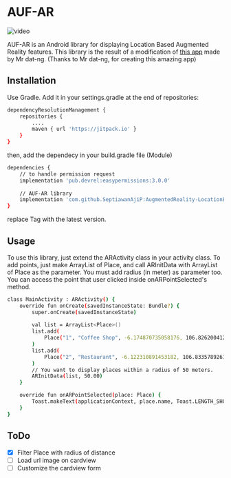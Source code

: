 # AUF-AR
![video](https://raw.githubusercontent.com/SeptiawanAjiP/AugmentedReality-LocationBased/master/video-demo.gif)

AUF-AR is an Android library for displaying Location Based Augmented Reality features. This library is the result of a modification of [this app](https://github.com/dat-ng/ar-location-based-android) made by Mr dat-ng. (Thanks to Mr dat-ng, for creating this amazing app)

## Installation

Use Gradle. Add it in your settings.gradle at the end of repositories:

```bash
dependencyResolutionManagement {
    repositories {
        ....
        maven { url 'https://jitpack.io' }
    }
}
```
then, add the dependecy in your build.gradle file (Module)
```bash
dependencies {
    // to handle permission request
    implementation 'pub.devrel:easypermissions:3.0.0'
    
    // AUF-AR library
    implementation 'com.github.SeptiawanAjiP:AugmentedReality-LocationBased:Tag'
}
```
replace Tag with the latest version.

## Usage

To use this library, just extend the ARActivity class in your activity class. To add points, just make ArrayList of Place, and call ARInitData with ArrayList of Place as the parameter. You must add radius (in meter) as parameter too. You can access the point that user clicked inside onARPointSelected's method.

```bash
class MainActivity : ARActivity() {
    override fun onCreate(savedInstanceState: Bundle?) {
        super.onCreate(savedInstanceState)
       
        val list = ArrayList<Place>()
        list.add(
            Place("1", "Coffee Shop", -6.174870735058176, 106.82620041234728, description = "Promotion available here")
        )
        list.add(
            Place("2", "Restaurant", -6.122310891453182, 106.83357892611079, description = "Good Resto")
        )
        // You want to display places within a radius of 50 meters.
        ARInitData(list, 50.00)
    }

    override fun onARPointSelected(place: Place) {
        Toast.makeText(applicationContext, place.name, Toast.LENGTH_SHORT).show()
    }
}
```
## ToDo
- [x] Filter Place with radius of distance
- [ ] Load url image on cardview
- [ ] Customize the cardview form